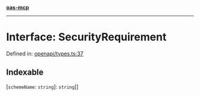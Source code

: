 [**oas-mcp**](../README.md)

***

# Interface: SecurityRequirement

Defined in: [openapi/types.ts:37](https://github.com/elwizard33/oas-mcp/blob/360f27d669a1e52ab74d11caab548be9e7506b7d/src/openapi/types.ts#L37)

## Indexable

\[`schemeName`: `string`\]: `string`[]
